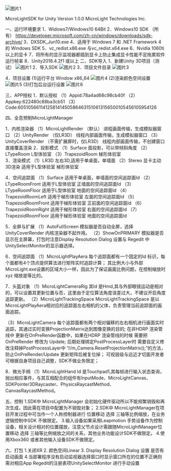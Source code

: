 
![图片1](https://user-images.githubusercontent.com/15990821/114347426-80e83280-9b97-11eb-8a95-457ae862c463.png)

MicroLightSDK for Unity
 Version 1.0.0
MicroLight Technologies Inc.

一、运行环境要求
1．Widows7/Windows10  64Bit
2．Windows10 SDK （所有）
https://developer.microsoft.com/zh-cn/windows/downloads/sdk-archive/
3．DXSDK_Jun10.exe
4．适用于 Windows 7 和 .NET Framework 4 的 Windows SDK
5．vc_redist.x86.exe 与vc_redist.x64.exe
6．Nvidia 1060ti 以上的显卡
7．将所有的显示监视器都插到显卡上防止集成显卡性能不足拖累软件运行帧率
8．Unity2018.4.2f1 或以上
二、SDK导入
1．新建Unity 3D项目（测试）
![图片1](https://user-images.githubusercontent.com/15990821/114347549-af660d80-9b97-11eb-9cc3-7098abf6c95c.png)
2．导入SDK
![图片2](https://user-images.githubusercontent.com/15990821/114347561-b2f99480-9b97-11eb-84bc-0d673948d365.png)
3．项目文件目录
![图片3](https://user-images.githubusercontent.com/15990821/114347585-bd1b9300-9b97-11eb-89d7-f273de5dcb74.png)



4．项目设置
(1)运行平台 Window  x86_64
![图片4](https://user-images.githubusercontent.com/15990821/114347594-bf7ded00-9b97-11eb-80bf-af2efacf255a.png)
(2)渲染颜色空间设置
![图片5](https://user-images.githubusercontent.com/15990821/114347600-c278dd80-9b97-11eb-9b2b-a3a529948abc.png)
(3)打包后台运行设置
![图片6](https://user-images.githubusercontent.com/15990821/114347612-c99feb80-9b97-11eb-9883-ef5e18de7087.png)

三、APP授权
1．默认授权
（1）Appid:78a4ad68c98cb40f
（2）Appkey:622480c88ba3cb51
（3）Code:6051056611412581414505864631510613156500105456105954126
    

四、全息预制MicroLightManager

1．内核渲染器
（1）MicroLightRender  （默认）
进程画面传输，生成模拟器窗口
（2）UnityRender （仅LR3D）
线程内部画面传输，生成模拟器窗口
（3）UnityCoverRender （不需扩展屏时，仅LR3D）
线程内部画面传输，不创建窗口 直接覆盖渲染
2．投影模式
（1）Surface
面投影，可以带倾斜角度
（2）LTypeRoom
 L型体验室
（3）TrapezoidRoom
 	梯形体验室	
3．渲染模式
（1）LR3D
左右3D,适用于单桌面，单墙面
（2）Stereo
 	显卡主动3D渲染  适用于L型体验室 梯形体验室

4．空间追踪面
（1）Surface
适用于单桌面，单墙面的空间追踪面Id
（2）LTypeRoomFront
适用于L型体验室 正墙面的空间追踪面Id
（3）LTypeRoomFloor
适用于L型体验室 地面的空间追踪面Id
（4）TrapezoidRoomLeft
适用于梯形体验室 左面的空间追踪面Id
（5）TrapezoidRoomFront
适用于梯形体验室 正前面的空间追踪面Id
（6）TrapezoidRoomRight
适用于梯形体验室 右面的空间追踪面Id
（7）TrapezoidRoomFloor
适用于梯形体验室 地面的空间追踪面Id

5．全屏与扩展
（1）AutoFullScreen
 模拟器是否自动全屏，选择UnityCoverRender 内核渲染器不起作用。 
（2）ShowOnPRIMARY
 模拟器是否显示在主屏幕，打包时注意Display Resolution Dialog 设置与 Regedit 中UnitySelectMonitor的显示器选择。

6．空间追踪面
（1）MicroLightPlayAera
每个追踪面都有一个固定的Id 标识，每个面都有4个顶点提供算法进行矩阵实时追踪计算；
其比例大小与外部MicroLight.exe设置的区域大小一样，因此为了保证画面比例问题，在控制缩放时 xyz 缩放是等比的。
     
7．头盔对象
（1）MicroLightCameraRig
其Id 是Hmd,其与外部眼镜运动是相对的，可以设置其更新位置与否，这里由于定位算法角度误差过大，不建议开启角度追踪更新。
（2）MicroLightTrackingSpace
MicroLightTrackingSpace 是以MicroLightPlayAera相对应的追踪面左右相机的父体，负责管理当前追踪面的画面追踪。



（3）MicroLightCamera
每个追踪面都有两个相对偏移的左右相机进行画面实时追踪，其通过实时变换ProjectionMatrix达到图像变换的目的;
在非HDRP 渲染管线中 更新在OnPreRender函数中，如果在HDRP 渲染管线的时候 需要把 OnPreRender 修改为 Update;
后期处理绑定PostProcessLayer时 需要自定义修改注释掉PostProcessLayer中 “//m_Camera.ResetProjectionMatrix();”的方法，防止OnPreRender/Update 更新矩阵后被复位掉；
可视层级与远近才切面开发者可根据自身项目自己调整，SDK不做业务限定；



8．微光手柄
（1）MicroLightHand
Id 是Touchpad1,其每帧进行输入状态查询，抛出相应事件，与其互相配合的组件有InputMode、MicroLightCanvas、SDKPointer3DRaycaster、PhysicsRaycastMethod、CanvasRaycastMethod。

五、控制
1.SDK中 MicroLightManager 会初始化硬件驱动所以不能频繁销毁和再次生成，因此需在项目中配置为不销毁对象；
2.SDK中 MicroLightManager在项目开发过程中可当作一个人称控制器进行 位置移动 选择 三轴等比例缩放，在业务逻辑控制中SDK 不做限定。
3.输入设备如果采用Leapmotion 手势设备作为控制设备，相关设计相对的位置摆放，注意父节点设计需跟随MicroLightManager位置移动 选择 三轴等比例缩放之间的关系，其他业务功能设计SDK不做限定。
4.使用Xbox360 或者其他输入设备SDK不做限定。

六、打包
1.关闭XR
2. 颜色空间Linear
3. Display Resolution Dialog 设置 是否有启动画面
4.当部署程序没有启动监视器选择窗口时显示窗口所在的位置不正确则需对相应App Regedit的注册表项UnitySelectMonitor 进行手动设置
